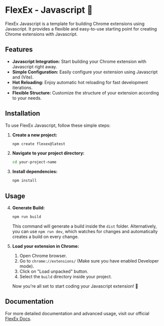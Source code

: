 # FlexEx - Javascript 🚀

FlexEx Javascript is a template for building Chrome extensions using Javascript. It provides a flexible and easy-to-use starting point for creating Chrome extensions with Javascript.

## Features

- **Javascript Integration:** Start building your Chrome extension with Javascript right away.
- **Simple Configuration:** Easily configure your extension using Javascript and (Vite).
- **Hot Reloading:** Enjoy automatic hot reloading for fast development iterations.
- **Flexible Structure:** Customize the structure of your extension according to your needs.

## Installation

To use FlexEx Javascript, follow these simple steps:

1. **Create a new project:**
   ```bash
   npm create flexex@latest
   ```

2. **Navigate to your project directory:**
   ```bash
   cd your-project-name
   ```

3. **Install dependencies:**
   ```bash
   npm install
   ```

## Usage

4. **Generate Build:**
   ```bash
   npm run build
   ```
   This command will generate a build inside the `dist` folder. Alternatively, you can use `npm run dev`, which watches for changes and automatically creates a build on every change.

5. **Load your extension in Chrome:**
   1. Open Chrome browser.
   2. Go to `chrome://extensions/` (Make sure you have enabled Developer mode).
   3. Click on "Load unpacked" button.
   4. Select the `build` directory inside your project.

   Now you're all set to start coding your Javascript extension! 🎉

## Documentation

For more detailed documentation and advanced usage, visit our official [FlexEx Docs](https://github.com/akii09/FlexEx#flexex-).

